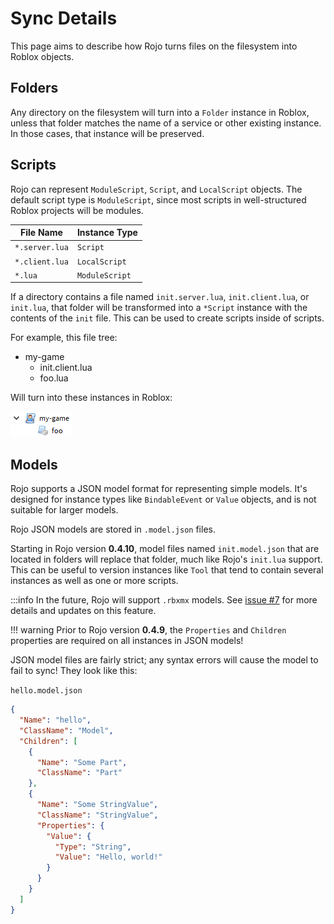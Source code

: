 # Sync Details

This page aims to describe how Rojo turns files on the filesystem into Roblox objects.

## Folders

Any directory on the filesystem will turn into a `Folder` instance in Roblox, unless that folder matches the name of a service or other existing instance. In those cases, that instance will be preserved.

## Scripts

Rojo can represent `ModuleScript`, `Script`, and `LocalScript` objects. The default script type is `ModuleScript`, since most scripts in well-structured Roblox projects will be modules.

| File Name      | Instance Type  |
| -------------- | -------------- |
| `*.server.lua` | `Script`       |
| `*.client.lua` | `LocalScript`  |
| `*.lua`        | `ModuleScript` |

If a directory contains a file named `init.server.lua`, `init.client.lua`, or `init.lua`, that folder will be transformed into a `*Script` instance with the contents of the `init` file. This can be used to create scripts inside of scripts.

For example, this file tree:

- my-game
  - init.client.lua
  - foo.lua

Will turn into these instances in Roblox:

![Example of Roblox instances](images/sync-example.png)

## Models

Rojo supports a JSON model format for representing simple models. It's designed for instance types like `BindableEvent` or `Value` objects, and is not suitable for larger models.

Rojo JSON models are stored in `.model.json` files.

Starting in Rojo version **0.4.10**, model files named `init.model.json` that are located in folders will replace that folder, much like Rojo's `init.lua` support. This can be useful to version instances like `Tool` that tend to contain several instances as well as one or more scripts.

:::info
In the future, Rojo will support `.rbxmx` models. See [issue #7](https://github.com/LPGhatguy/rojo/issues/7) for more details and updates on this feature.

!!! warning
Prior to Rojo version **0.4.9**, the `Properties` and `Children` properties are required on all instances in JSON models!

JSON model files are fairly strict; any syntax errors will cause the model to fail to sync! They look like this:

`hello.model.json`

```json
{
  "Name": "hello",
  "ClassName": "Model",
  "Children": [
    {
      "Name": "Some Part",
      "ClassName": "Part"
    },
    {
      "Name": "Some StringValue",
      "ClassName": "StringValue",
      "Properties": {
        "Value": {
          "Type": "String",
          "Value": "Hello, world!"
        }
      }
    }
  ]
}
```
